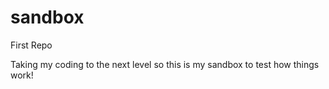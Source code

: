 # sandbox
First Repo

Taking my coding to the next level so this is my sandbox to test how things work!
